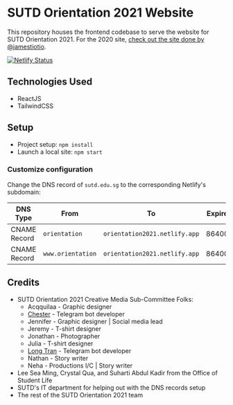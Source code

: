 # SUTD Orientation 2021 Website

This repository houses the frontend codebase to serve the website for SUTD Orientation 2021. For the 2020 site, [check out the site done by @jamestiotio](https://github.com/jamestiotio/orientation2020).

[![Netlify Status](https://api.netlify.com/api/v1/badges/74349fa5-f0ff-40ce-a63e-603d8c3c4b72/deploy-status)](https://app.netlify.com/sites/orientation2021/deploys)

## Technologies Used

- ReactJS
- TailwindCSS

## Setup

- Project setup: `npm install`
- Launch a local site: `npm start`

### Customize configuration

Change the DNS record of `sutd.edu.sg` to the corresponding Netlify's subdomain:

| DNS Type     | From              | To                            | Expire |
| ------------ | ----------------- | ----------------------------- | ------ |
| CNAME Record | `orientation`     | `orientation2021.netlify.app` | 86400  |
| CNAME Record | `www.orientation` | `orientation2021.netlify.app` | 86400  |

## Credits

- SUTD Orientation 2021 Creative Media Sub-Committee Folks:
  - Acqquilaa - Graphic designer
  - [Chester](https://github.com/chesnutcase) - Telegram bot developer
  - Jennifer - Graphic designer | Social media lead
  - Jeremy - T-shirt designer
  - Jonathan - Photographer
  - Julia - T-shirt designer
  - [Long Tran](https://github.com/TNBL265) - Telegram bot developer
  - Nathan - Story writer
  - Neha - Productions I/C | Story writer
- Lee Sea Ming, Crystal Qua, and Suharti Abdul Kadir from the Office of Student Life
- SUTD's IT department for helping out with the DNS records setup
- The rest of the SUTD Orientation 2021 team
